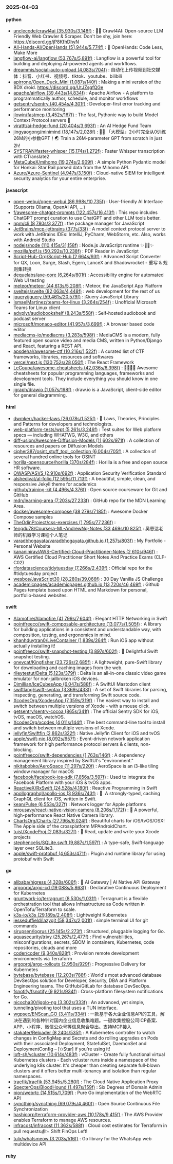 ### 2025-04-03

#### python
* [unclecode/crawl4ai (35,930s/3,148f)](https://github.com/unclecode/crawl4ai) : 🚀🤖 Crawl4AI: Open-source LLM Friendly Web Crawler & Scraper. Don't be shy, join here: https://discord.gg/jP8KfhDhyN
* [All-Hands-AI/OpenHands (51,944s/5,774f)](https://github.com/All-Hands-AI/OpenHands) : 🙌 OpenHands: Code Less, Make More
* [langflow-ai/langflow (53,767s/5,891f)](https://github.com/langflow-ai/langflow) : Langflow is a powerful tool for building and deploying AI-powered agents and workflows.
* [dreammis/social-auto-upload (4,083s/704f)](https://github.com/dreammis/social-auto-upload) : 自动化上传视频到社交媒体：抖音、小红书、视频号、tiktok、youtube、bilibili
* [apirrone/Open_Duck_Mini (1,087s/140f)](https://github.com/apirrone/Open_Duck_Mini) : Making a mini version of the BDX droid. https://discord.gg/UtJZsgfQGe
* [apache/airflow (39,443s/14,834f)](https://github.com/apache/airflow) : Apache Airflow - A platform to programmatically author, schedule, and monitor workflows
* [getsentry/sentry (40,454s/4,301f)](https://github.com/getsentry/sentry) : Developer-first error tracking and performance monitoring
* [jlowin/fastmcp (3,452s/167f)](https://github.com/jlowin/fastmcp) : The fast, Pythonic way to build Model Context Protocol servers 🚀
* [virattt/ai-hedge-fund (20,404s/3,693f)](https://github.com/virattt/ai-hedge-fund) : An AI Hedge Fund Team
* [jingyaogong/minimind (18,147s/2,028f)](https://github.com/jingyaogong/minimind) : 🚀🚀 「大模型」2小时完全从0训练26M的小参数GPT！🌏 Train a 26M-parameter GPT from scratch in just 2h!
* [SYSTRAN/faster-whisper (15,174s/1,272f)](https://github.com/SYSTRAN/faster-whisper) : Faster Whisper transcription with CTranslate2
* [MetaCubeX/mihomo (19,274s/2,909f)](https://github.com/MetaCubeX/mihomo) : A simple Python Pydantic model for Honkai: Star Rail parsed data from the Mihomo API.
* [Azure/Azure-Sentinel (4,947s/3,150f)](https://github.com/Azure/Azure-Sentinel) : Cloud-native SIEM for intelligent security analytics for your entire enterprise.

#### javascript
* [open-webui/open-webui (86,998s/10,735f)](https://github.com/open-webui/open-webui) : User-friendly AI Interface (Supports Ollama, OpenAI API, ...)
* [f/awesome-chatgpt-prompts (122,457s/16,413f)](https://github.com/f/awesome-chatgpt-prompts) : This repo includes ChatGPT prompt curation to use ChatGPT and other LLM tools better.
* [npm/cli (8,780s/3,377f)](https://github.com/npm/cli) : the package manager for JavaScript
* [JetBrains/mcp-jetbrains (377s/33f)](https://github.com/JetBrains/mcp-jetbrains) : A model context protocol server to work with JetBrains IDEs: IntelliJ, PyCharm, WebStorm, etc. Also, works with Android Studio
* [nodejs/node (110,415s/31,158f)](https://github.com/nodejs/node) : Node.js JavaScript runtime ✨🐢🚀✨
* [mozilla/pdf.js (50,292s/10,238f)](https://github.com/mozilla/pdf.js) : PDF Reader in JavaScript
* [Script-Hub-Org/Script-Hub (2,664s/93f)](https://github.com/Script-Hub-Org/Script-Hub) : Advanced Script Converter for QX, Loon, Surge, Stash, Egern, LanceX and Shadowrocket - 重写 & 规则集转换
* [dequelabs/axe-core (6,264s/801f)](https://github.com/dequelabs/axe-core) : Accessibility engine for automated Web UI testing
* [meteor/meteor (44,613s/5,208f)](https://github.com/meteor/meteor) : Meteor, the JavaScript App Platform
* [sveltejs/svelte (82,063s/4,448f)](https://github.com/sveltejs/svelte) : web development for the rest of us
* [jquery/jquery (59,461s/20,579f)](https://github.com/jquery/jquery) : jQuery JavaScript Library
* [IsmaelMartinez/teams-for-linux (3,264s/254f)](https://github.com/IsmaelMartinez/teams-for-linux) : Unofficial Microsoft Teams for Linux client
* [advplyr/audiobookshelf (8,243s/558f)](https://github.com/advplyr/audiobookshelf) : Self-hosted audiobook and podcast server
* [microsoft/monaco-editor (41,957s/3,699f)](https://github.com/microsoft/monaco-editor) : A browser based code editor
* [mediacms-io/mediacms (3,283s/598f)](https://github.com/mediacms-io/mediacms) : MediaCMS is a modern, fully featured open source video and media CMS, written in Python/Django and React, featuring a REST API.
* [apsdehal/awesome-ctf (10,216s/1,522f)](https://github.com/apsdehal/awesome-ctf) : A curated list of CTF frameworks, libraries, resources and softwares
* [vercel/next.js (130,752s/28,050f)](https://github.com/vercel/next.js) : The React Framework
* [LeCoupa/awesome-cheatsheets (42,036s/6,398f)](https://github.com/LeCoupa/awesome-cheatsheets) : 👩‍💻👨‍💻 Awesome cheatsheets for popular programming languages, frameworks and development tools. They include everything you should know in one single file.
* [jgraph/drawio (1,057s/198f)](https://github.com/jgraph/drawio) : draw.io is a JavaScript, client-side editor for general diagramming.

#### html
* [dwmkerr/hacker-laws (26,078s/1,525f)](https://github.com/dwmkerr/hacker-laws) : 🧠 Laws, Theories, Principles and Patterns for developers and technologists.
* [web-platform-tests/wpt (5,261s/3,246f)](https://github.com/web-platform-tests/wpt) : Test suites for Web platform specs — including WHATWG, W3C, and others
* [diff-usion/Awesome-Diffusion-Models (11,602s/971f)](https://github.com/diff-usion/Awesome-Diffusion-Models) : A collection of resources and papers on Diffusion Models
* [cipher387/osint_stuff_tool_collection (6,004s/705f)](https://github.com/cipher387/osint_stuff_tool_collection) : A collection of several hundred online tools for OSINT
* [horilla-opensource/horilla (370s/284f)](https://github.com/horilla-opensource/horilla) : Horilla is a free and open source HR software.
* [OWASP/ASVS (2,910s/692f)](https://github.com/OWASP/ASVS) : Application Security Verification Standard
* [alshedivat/al-folio (12,595s/11,713f)](https://github.com/alshedivat/al-folio) : A beautiful, simple, clean, and responsive Jekyll theme for academics
* [github/training-kit (4,496s/4,376f)](https://github.com/github/training-kit) : Open source courseware for Git and GitHub
* [mdn/learning-area (7,203s/27,233f)](https://github.com/mdn/learning-area) : GitHub repo for the MDN Learning Area.
* [docker/awesome-compose (38,279s/7,185f)](https://github.com/docker/awesome-compose) : Awesome Docker Compose samples
* [TheOdinProject/css-exercises (1,795s/77,236f)](https://github.com/TheOdinProject/css-exercises) : 
* [fengdu78/Coursera-ML-AndrewNg-Notes (33,469s/10,825f)](https://github.com/fengdu78/Coursera-ML-AndrewNg-Notes) : 吴恩达老师的机器学习课程个人笔记
* [varadbhogayata/varadbhogayata.github.io (1,257s/803f)](https://github.com/varadbhogayata/varadbhogayata.github.io) : My Portfolio - Personal Website
* [kananinirav/AWS-Certified-Cloud-Practitioner-Notes (2,610s/946f)](https://github.com/kananinirav/AWS-Certified-Cloud-Practitioner-Notes) : AWS Certified Cloud Practitioner Short Notes And Practice Exams (CLF-C02)
* [rfordatascience/tidytuesday (7,266s/2,439f)](https://github.com/rfordatascience/tidytuesday) : Official repo for the #tidytuesday project
* [wesbos/JavaScript30 (28,280s/39,066f)](https://github.com/wesbos/JavaScript30) : 30 Day Vanilla JS Challenge
* [academicpages/academicpages.github.io (13,720s/46,469f)](https://github.com/academicpages/academicpages.github.io) : Github Pages template based upon HTML and Markdown for personal, portfolio-based websites.

#### swift
* [Alamofire/Alamofire (41,799s/7,604f)](https://github.com/Alamofire/Alamofire) : Elegant HTTP Networking in Swift
* [pointfreeco/swift-composable-architecture (13,077s/1,505f)](https://github.com/pointfreeco/swift-composable-architecture) : A library for building applications in a consistent and understandable way, with composition, testing, and ergonomics in mind.
* [khanhduytran0/LiveContainer (1,839s/264f)](https://github.com/khanhduytran0/LiveContainer) : Run iOS app without actually installing it!
* [pointfreeco/swift-snapshot-testing (3,897s/602f)](https://github.com/pointfreeco/swift-snapshot-testing) : 📸 Delightful Swift snapshot testing.
* [onevcat/Kingfisher (23,726s/2,685f)](https://github.com/onevcat/Kingfisher) : A lightweight, pure-Swift library for downloading and caching images from the web.
* [rileytestut/Delta (5,123s/379f)](https://github.com/rileytestut/Delta) : Delta is an all-in-one classic video game emulator for non-jailbroken iOS devices.
* [Dimillian/IceCubesApp (6,047s/588f)](https://github.com/Dimillian/IceCubesApp) : A SwiftUI Mastodon client
* [swiftlang/swift-syntax (3,369s/433f)](https://github.com/swiftlang/swift-syntax) : A set of Swift libraries for parsing, inspecting, generating, and transforming Swift source code.
* [XcodesOrg/XcodesApp (7,359s/319f)](https://github.com/XcodesOrg/XcodesApp) : The easiest way to install and switch between multiple versions of Xcode - with a mouse click.
* [getsentry/sentry-cocoa (865s/341f)](https://github.com/getsentry/sentry-cocoa) : The official Sentry SDK for iOS, tvOS, macOS, watchOS.
* [XcodesOrg/xcodes (4,011s/144f)](https://github.com/XcodesOrg/xcodes) : The best command-line tool to install and switch between multiple versions of Xcode.
* [jellyfin/Swiftfin (2,862s/322f)](https://github.com/jellyfin/Swiftfin) : Native Jellyfin Client for iOS and tvOS
* [apple/swift-nio (8,092s/657f)](https://github.com/apple/swift-nio) : Event-driven network application framework for high performance protocol servers & clients, non-blocking.
* [pointfreeco/swift-dependencies (1,763s/146f)](https://github.com/pointfreeco/swift-dependencies) : A dependency management library inspired by SwiftUI's "environment."
* [nikitabobko/AeroSpace (11,297s/220f)](https://github.com/nikitabobko/AeroSpace) : AeroSpace is an i3-like tiling window manager for macOS
* [facebook/facebook-ios-sdk (7,856s/3,597f)](https://github.com/facebook/facebook-ios-sdk) : Used to integrate the Facebook Platform with your iOS & tvOS apps.
* [ReactiveX/RxSwift (24,528s/4,180f)](https://github.com/ReactiveX/RxSwift) : Reactive Programming in Swift
* [apollographql/apollo-ios (3,936s/743f)](https://github.com/apollographql/apollo-ios) : 📱  A strongly-typed, caching GraphQL client for iOS, written in Swift.
* [kean/Pulse (6,553s/327f)](https://github.com/kean/Pulse) : Network logger for Apple platforms
* [mrousavy/react-native-vision-camera (8,206s/1,172f)](https://github.com/mrousavy/react-native-vision-camera) : 📸 A powerful, high-performance React Native Camera library.
* [ChartsOrg/Charts (27,796s/6,024f)](https://github.com/ChartsOrg/Charts) : Beautiful charts for iOS/tvOS/OSX! The Apple side of the crossplatform MPAndroidChart.
* [tuist/XcodeProj (2,083s/327f)](https://github.com/tuist/XcodeProj) : 📝 Read, update and write your Xcode projects
* [stephencelis/SQLite.swift (9,887s/1,597f)](https://github.com/stephencelis/SQLite.swift) : A type-safe, Swift-language layer over SQLite3.
* [apple/swift-protobuf (4,653s/471f)](https://github.com/apple/swift-protobuf) : Plugin and runtime library for using protobuf with Swift

#### go
* [alibaba/higress (4,328s/606f)](https://github.com/alibaba/higress) : 🤖 AI Gateway | AI Native API Gateway
* [argoproj/argo-cd (19,088s/5,863f)](https://github.com/argoproj/argo-cd) : Declarative Continuous Deployment for Kubernetes
* [gruntwork-io/terragrunt (8,530s/1,031f)](https://github.com/gruntwork-io/terragrunt) : Terragrunt is a flexible orchestration tool that allows Infrastructure as Code written in OpenTofu/Terraform to scale.
* [k3s-io/k3s (29,189s/2,408f)](https://github.com/k3s-io/k3s) : Lightweight Kubernetes
* [jesseduffield/lazygit (58,347s/2,001f)](https://github.com/jesseduffield/lazygit) : simple terminal UI for git commands
* [sirupsen/logrus (25,145s/2,273f)](https://github.com/sirupsen/logrus) : Structured, pluggable logging for Go.
* [aquasecurity/trivy (25,267s/2,477f)](https://github.com/aquasecurity/trivy) : Find vulnerabilities, misconfigurations, secrets, SBOM in containers, Kubernetes, code repositories, clouds and more
* [coder/coder (9,340s/828f)](https://github.com/coder/coder) : Provision remote development environments via Terraform
* [argoproj/argo-rollouts (2,950s/929f)](https://github.com/argoproj/argo-rollouts) : Progressive Delivery for Kubernetes
* [bytebase/bytebase (12,203s/788f)](https://github.com/bytebase/bytebase) : World's most advanced database DevSecOps solution for Developer, Security, DBA and Platform Engineering teams. The GitHub/GitLab for database DevSecOps.
* [fsnotify/fsnotify (9,921s/934f)](https://github.com/fsnotify/fsnotify) : Cross-platform filesystem notifications for Go.
* [nicocha30/ligolo-ng (3,302s/333f)](https://github.com/nicocha30/ligolo-ng) : An advanced, yet simple, tunneling/pivoting tool that uses a TUN interface.
* [wgpsec/ENScan_GO (3,411s/334f)](https://github.com/wgpsec/ENScan_GO) : 一款基于各大企业信息API的工具，解决在遇到的各种针对国内企业信息收集难题。一键收集控股公司ICP备案、APP、小程序、微信公众号等信息聚合导出。支持MCP接入
* [stakater/Reloader (8,240s/535f)](https://github.com/stakater/Reloader) : A Kubernetes controller to watch changes in ConfigMap and Secrets and do rolling upgrades on Pods with their associated Deployment, StatefulSet, DaemonSet and DeploymentConfig – [✩Star] if you're using it!
* [loft-sh/vcluster (10,614s/483f)](https://github.com/loft-sh/vcluster) : vCluster - Create fully functional virtual Kubernetes clusters - Each vcluster runs inside a namespace of the underlying k8s cluster. It's cheaper than creating separate full-blown clusters and it offers better multi-tenancy and isolation than regular namespaces.
* [traefik/traefik (53,945s/5,280f)](https://github.com/traefik/traefik) : The Cloud Native Application Proxy
* [SpecterOps/BloodHound (1,497s/159f)](https://github.com/SpecterOps/BloodHound) : Six Degrees of Domain Admin
* [pion/webrtc (14,515s/1,709f)](https://github.com/pion/webrtc) : Pure Go implementation of the WebRTC API
* [syncthing/syncthing (69,079s/4,460f)](https://github.com/syncthing/syncthing) : Open Source Continuous File Synchronization
* [hashicorp/terraform-provider-aws (10,178s/9,415f)](https://github.com/hashicorp/terraform-provider-aws) : The AWS Provider enables Terraform to manage AWS resources.
* [infracost/infracost (11,362s/588f)](https://github.com/infracost/infracost) : Cloud cost estimates for Terraform in pull requests💰📉 Shift FinOps Left!
* [tulir/whatsmeow (3,203s/516f)](https://github.com/tulir/whatsmeow) : Go library for the WhatsApp web multidevice API

#### ruby
